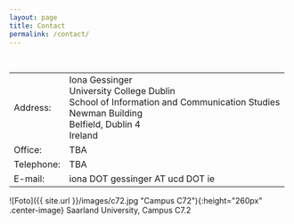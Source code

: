```yaml
---
layout: page
title: Contact
permalink: /contact/
---
```


<table>
  <tbody>
    <tr>
      <td>Address:</td>
      <td>Iona Gessinger <br>
        University College Dublin <br> 
        School of Information and Communication Studies <br> 
        Newman Building <br>
        Belfield, Dublin 4 <br>
        Ireland </td>
    </tr>
    <tr>
      <td>Office:</td>
      <td>TBA</td>
    </tr>         
    <tr>
      <td>Telephone:</td>
      <td>TBA</td>
    </tr>
    <tr>
      <td>E-mail:</td>
      <td>iona DOT gessinger AT ucd DOT ie</td>
    </tr>
  </tbody>
</table>

![Foto]({{ site.url }}/images/c72.jpg "Campus C72"){:height="260px" .center-image}
Saarland University, Campus C7.2
